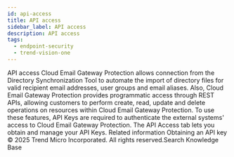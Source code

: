 ```yaml
---
id: api-access
title: API access
sidebar_label: API access
description: API access
tags:
  - endpoint-security
  - trend-vision-one
---
```


 API access Cloud Email Gateway Protection allows connection from the Directory Synchronization Tool to automate the import of directory files for valid recipient email addresses, user groups and email aliases. Also, Cloud Email Gateway Protection provides programmatic access through REST APIs, allowing customers to perform create, read, update and delete operations on resources within Cloud Email Gateway Protection. To use these features, API Keys are required to authenticate the external systems' access to Cloud Email Gateway Protection. The API Access tab lets you obtain and manage your API Keys. Related information Obtaining an API key © 2025 Trend Micro Incorporated. All rights reserved.Search Knowledge Base